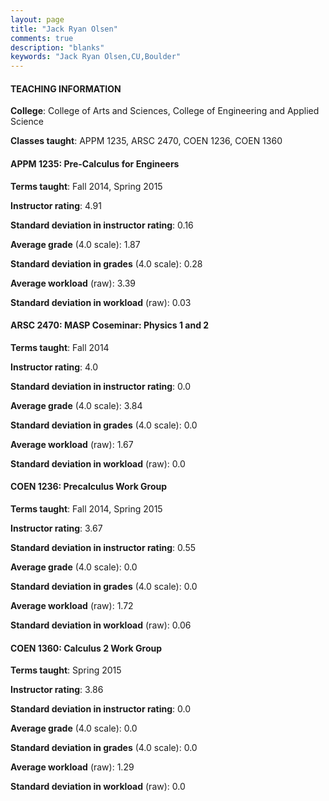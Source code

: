 ```yaml
---
layout: page
title: "Jack Ryan Olsen" 
comments: true
description: "blanks"
keywords: "Jack Ryan Olsen,CU,Boulder"
---
```

<head>
<script src="https://ajax.googleapis.com/ajax/libs/jquery/2.1.3/jquery.min.js"></script>
<script src="https://dl.dropboxusercontent.com/s/pc42nxpaw1ea4o9/highcharts.js?dl=0"></script>
<!-- <script src="../assets/js/highcharts.js"></script> -->
<style type="text/css">@font-face {
	font-family: "Bebas Neue";
	src: url(https://www.filehosting.org/file/details/544349/BebasNeue Regular.otf) format("opentype");
	}
	h1.Bebas { 
		font-family: "Bebas Neue", Verdana, Tahoma;
	}
</style>
</head>
	   
#### TEACHING INFORMATION

**College**: College of Arts and Sciences, College of Engineering and Applied Science

**Classes taught**: APPM 1235, ARSC 2470, COEN 1236, COEN 1360

#### APPM 1235: Pre-Calculus for Engineers

**Terms taught**: Fall 2014, Spring 2015

**Instructor rating**: 4.91

**Standard deviation in instructor rating**: 0.16

**Average grade** (4.0 scale): 1.87

**Standard deviation in grades** (4.0 scale): 0.28

**Average workload** (raw): 3.39

**Standard deviation in workload** (raw): 0.03

#### ARSC 2470: MASP Coseminar: Physics 1 and 2

**Terms taught**: Fall 2014

**Instructor rating**: 4.0

**Standard deviation in instructor rating**: 0.0

**Average grade** (4.0 scale): 3.84

**Standard deviation in grades** (4.0 scale): 0.0

**Average workload** (raw): 1.67

**Standard deviation in workload** (raw): 0.0

#### COEN 1236: Precalculus Work Group

**Terms taught**: Fall 2014, Spring 2015

**Instructor rating**: 3.67

**Standard deviation in instructor rating**: 0.55

**Average grade** (4.0 scale): 0.0

**Standard deviation in grades** (4.0 scale): 0.0

**Average workload** (raw): 1.72

**Standard deviation in workload** (raw): 0.06

#### COEN 1360: Calculus 2 Work Group

**Terms taught**: Spring 2015

**Instructor rating**: 3.86

**Standard deviation in instructor rating**: 0.0

**Average grade** (4.0 scale): 0.0

**Standard deviation in grades** (4.0 scale): 0.0

**Average workload** (raw): 1.29

**Standard deviation in workload** (raw): 0.0

